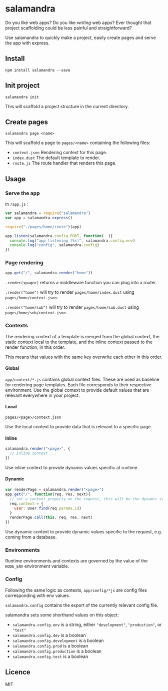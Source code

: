 salamandra
==========

Do you like web apps? Do you like *writing* web apps?
Ever thought that project scaffolding could be less painful and straightforward?

Use salamandra to quickly make a project, easily create pages and serve the app with express.

## Install

```
npm install salamandra --save
```

## Init project

```
salamandra init
```

This will scaffold a project structure in the current directory.

## Create pages

```
salamandra page <name>
```

This will scaffold a page to `pages/<name>` containing the following files:

 - `context.json` Rendering context for this page.
 - `index.dust` The default template to render.
 - `route.js` The route handler that renders this page.

## Usage

### Serve the app

in `/app.js` :

```js
var salamandra = require("salamandra")
var app = salamandra.express()

require("./pages/home/route")(app)

app.listen(salamandra.config.PORT, function(  ){
  console.log("app listening (%s)", salamandra.config.env)
  console.log("config", salamandra.config)
})
```

### Page rendering

```js
app.get("/", salamandra.render("home"))
```

`.render(<page>)` returns a middleware function you can plug into a router.

`.render("home")` will try to render `pages/home/index.dust` using `pages/home/context.json`.

`.render("home/sub")` will try to render `pages/home/sub.dust` using `pages/home/sub/context.json`.

### Contexts

The rendering context of a template is merged from the global context, the static context local to the template,
and the inline context passed to the render function, in this order.

This means that values with the same key overwrite each other in this order.

#### Global

`app/context/*.js` contains global context files. These are used as baseline for rendering page templates.
Each file corresponds to their respective environment.
Use the global context to provide default values that are relevant everywhere in your project.

#### Local

`pages/<page>/context.json`

Use the local context to provide data that is relevant to a specific page.

#### Inline

```js
salamandra.render("<page>", {
  // inline context ...
})
```

Use inline context to provide dynamic values specific at runtime.

#### Dynamic

```js
var renderPage = salamandra.render("<page>")
app.get("/", function(req, res, next){
  // set a context property on the request, this will be the dynamic context for the template
  req.context = {
    user: User.find(req.params.id)
  }
  renderPage.call(this, req, res, next)
})
```

Use dynamic context to provide dynamic values specific to the request, e.g. coming from a database.

### Environments

Runtime environments and contexts are governed by the value of the `NODE_ENV` environment variable.

### Config

Following the same logic as contexts, `app/config/*js` are config files corresponding with env values.

`salamandra.config` contains the export of the currently relevant config file.

salamandra sets some shorthand values on this object:

 - `salamandra.config.env` is a string, either `"development"`, `"production"`, or `"test"`
 - `salamandra.config.dev` is a boolean
 - `salamandra.config.development` is a boolean
 - `salamandra.config.prod` is a boolean
 - `salamandra.config.production` is a boolean
 - `salamandra.config.test` is a boolean

## Licence

MIT
